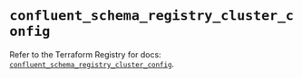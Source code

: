 # `confluent_schema_registry_cluster_config`

Refer to the Terraform Registry for docs: [`confluent_schema_registry_cluster_config`](https://registry.terraform.io/providers/confluentinc/confluent/2.11.0/docs/resources/schema_registry_cluster_config).
